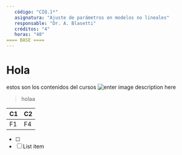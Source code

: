 ```yaml
---
   código: "CIQ.1*"
   asignatura: "Ajuste de parámetros en modelos no lineales"
   responsable: "Dr. A. Blasetti"
   créditos: "4"
   horas: "40"
==== BASE ====
---
```

# Hola
estos son los contenidos del cursos
![enter image description here](https://i1.wp.com/diariocronica.com.ar/wp-content/uploads/2018/11/borrador-autom%C3%A1tico-133.jpg?fit=1200,800&ssl=1)

> holaa

|C1|C2|
|--|--|
|F1|F4|

 - [ ] 
 - [ ] List item

<!--stackedit_data:
eyJoaXN0b3J5IjpbMTg3MDgyNjA0OSwtMTg1NzIyNjc1LC04ND
g4NDcyOCwxODcwMDAzOTgsMTYzNDM1MDQ1Miw2NTU1MTYyNjFd
fQ==
-->